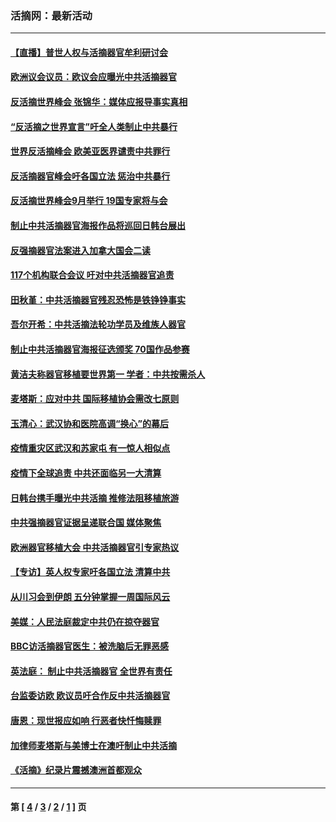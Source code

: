 ### 活摘网：最新活动
---
#### [【直播】普世人权与活摘器官牟利研讨会](../../pages/nf5883/n13425146.md?03280430) 
#### [欧洲议会议员：欧议会应曝光中共活摘器官](../../pages/nf5883/n13336571.md?03280430) 
#### [反活摘世界峰会 张锦华：媒体应报导事实真相](../../pages/nf5883/n13278502.md?03280430) 
#### [“反活摘之世界宣言”吁全人类制止中共暴行](../../pages/nf5883/n13259730.md?03280430) 
#### [世界反活摘峰会 欧美亚医界谴责中共罪行](../../pages/nf5883/n13253550.md?03280430) 
#### [反活摘器官峰会吁各国立法 惩治中共暴行](../../pages/nf5883/n13245052.md?03280430) 
#### [反活摘世界峰会9月举行 19国专家将与会](../../pages/nf5883/n13201492.md?03280430) 
#### [制止中共活摘器官海报作品将巡回日韩台展出](../../pages/nf5883/n13177791.md?03280430) 
#### [反强摘器官法案进入加拿大国会二读](../../pages/nf5883/n13033450.md?03280430) 
#### [117个机构联合会议 吁对中共活摘器官追责](../../pages/nf5883/n12775087.md?03280430) 
#### [田秋堇：中共活摘器官残忍恐怖是铁铮铮事实](../../pages/nf5883/n12702148.md?03280430) 
#### [吾尔开希：中共活摘法轮功学员及维族人器官](../../pages/nf5883/n12693197.md?03280430) 
#### [制止中共活摘器官海报征选颁奖 70国作品参赛](../../pages/nf5883/n12692050.md?03280430) 
#### [黄洁夫称器官移植要世界第一 学者：中共按需杀人](../../pages/nf5883/n12572329.md?03280430) 
#### [麦塔斯：应对中共 国际移植协会需改七原则](../../pages/nf5883/n12514711.md?03280430) 
#### [玉清心：武汉协和医院高调“换心”的幕后](../../pages/nf5883/n12298730.md?03280430) 
#### [疫情重灾区武汉和苏家屯 有一惊人相似点](../../pages/nf5883/n12150824.md?03280430) 
#### [疫情下全球追责 中共还面临另一大清算](../../pages/nf5883/n12070397.md?03280430) 
#### [日韩台携手曝光中共活摘 推修法阻移植旅游](../../pages/nf5883/n11712046.md?03280430) 
#### [中共强摘器官证据呈递联合国 媒体聚焦](../../pages/nf5883/n11546426.md?03280430) 
#### [欧洲器官移植大会 中共活摘器官引专家热议](../../pages/nf5883/n11539095.md?03280430) 
#### [【专访】英人权专家吁各国立法 清算中共](../../pages/nf5883/n11367315.md?03280430) 
#### [从川习会到伊朗 五分钟掌握一周国际风云](../../pages/nf5883/n11338520.md?03280430) 
#### [美媒：人民法庭裁定中共仍在掠夺器官](../../pages/nf5883/n11334897.md?03280430) 
#### [BBC访活摘器官医生：被洗脑后无罪恶感](../../pages/nf5883/n11335935.md?03280430) 
#### [英法庭： 制止中共活摘器官 全世界有责任](../../pages/nf5883/n11330691.md?03280430) 
#### [台监委访欧 欧议员吁合作反中共活摘器官](../../pages/nf5883/n11109190.md?03280430) 
#### [唐恩：现世报应如响 行恶者快忏悔赎罪](../../pages/nf5883/n11104016.md?03280430) 
#### [加律师麦塔斯与美博士在澳吁制止中共活摘](../../pages/nf5883/n10724764.md?03280430) 
#### [《活摘》纪录片震撼澳洲首都观众](../../pages/nf5883/n10722747.md?03280430) 

---
#### 第 [ [4](./4.md?03280430) / [3](./3.md?03280430) / [2](./2.md?03280430) / [1](./1.md?03280430) ] 页
